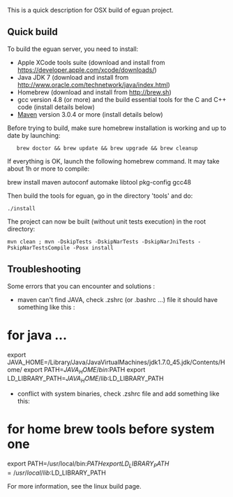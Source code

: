This is a quick description for OSX build of eguan project.

## Quick build

To build the eguan server, you need to install:
- Apple XCode tools suite (download and install from https://developer.apple.com/xcode/downloads/)
- Java JDK 7 (download and install from http://www.oracle.com/technetwork/java/index.html)
- Homebrew (download and install from http://brew.sh)
- gcc version 4.8 (or more) and the build essential tools for the C and C++ code (install details below)
- [Maven](http://maven.apache.org) version 3.0.4 or more (install details below)

Before trying to build, make sure homebrew installation is working and up to date by launching:

       brew doctor && brew update && brew upgrade && brew cleanup

If everything is OK, launch the following homebrew command. It may take about 1h or more to compile:
   
   brew install maven autoconf automake libtool pkg-config gcc48


Then build the tools for eguan, go in the directory 'tools' and do:

    ./install

The project can now be built (without unit tests execution) in the root directory:

    mvn clean ; mvn -DskipTests -DskipNarTests -DskipNarJniTests -PskipNarTestsCompile -Posx install

## Troubleshooting

Some errors that you can encounter and solutions :
- maven can't find JAVA, check .zshrc (or .bashrc ...) file it should have something like this :

# for java ...
export JAVA_HOME=/Library/Java/JavaVirtualMachines/jdk1.7.0_45.jdk/Contents/Home/
export PATH=$JAVA_HOME/bin:$PATH
export LD_LIBRARY_PATH=$JAVA_HOME/lib:$LD_LIBRARY_PATH

- conflict with system binaries, check .zshrc file and add something like this:
# for home brew tools before system one
export PATH=/usr/local/bin:$PATH
export LD_LIBRARY_PATH=/usr/local/lib:$LD_LIBRARY_PATH

For more information, see the linux build page.
